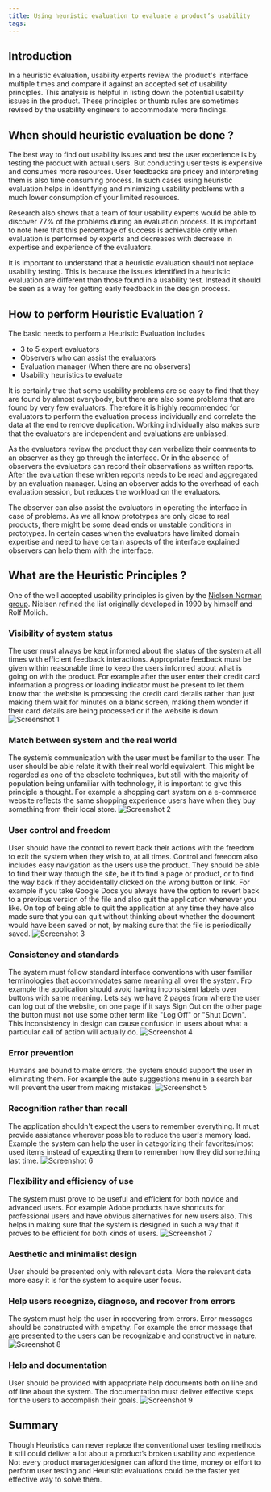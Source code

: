```yaml
---
title: Using heuristic evaluation to evaluate a product’s usability
tags:
---
```

## Introduction
In a heuristic evaluation, usability experts review the product's interface multiple times and compare it against an accepted set of usability principles. This analysis is helpful in listing down the potential usability issues in the product. These principles or thumb rules are sometimes revised by the usability engineers to accommodate more findings.

## When should heuristic evaluation be done ?
The best way to find out usability issues and test the user experience is by testing the product with actual users. But conducting user tests is expensive and consumes more resources. User feedbacks are pricey and interpreting them is also time consuming process. In such cases using heuristic evaluation helps in identifying and minimizing usability problems with a much lower consumption of your limited resources.

Research also shows that a team of four usability experts would be able to discover 77% of the problems during an evaluation process. It is important to note here that this percentage of success is achievable only when evaluation is performed by experts and decreases with decrease in expertise and experience of the evaluators.

It is important to understand that a heuristic evaluation should not replace usability testing. This is because the issues identified in a heuristic evaluation are different than those found in a usability test. Instead it should be seen as a way for getting early feedback in the design process.

## How to perform Heuristic Evaluation ?
The basic needs to perform a Heuristic Evaluation includes
- 3 to 5 expert evaluators
- Observers who can assist the evaluators
- Evaluation manager (When there are no observers)
- Usability heuristics to evaluate

It is certainly true that some usability problems are so easy to find that they are found by almost everybody, but there are also some problems that are found by very few evaluators. Therefore it is highly recommended for evaluators to perform the evaluation process individually and correlate the data at the end to remove duplication. Working individually also makes sure that the evaluators are independent and evaluations are unbiased.

As the evaluators review the product they can verbalize their comments to an observer as they go through the interface. Or in the absence of observers the evaluators can record their observations as written reports. After the evaluation these written reports needs to be read and aggregated by an evaluation manager. Using an observer adds to the overhead of each evaluation session, but reduces the workload on the evaluators.

The observer can also assist the evaluators in operating the interface in case of problems. As we all know prototypes are only close to real products, there might be some dead ends or unstable conditions in prototypes. In certain cases when the evaluators have limited domain expertise and need to have certain aspects of the interface explained observers can help them with the interface.

## What are the Heuristic Principles ?
One of the well accepted usability principles is given by the [Nielson Norman group](https://www.nngroup.com/articles/ten-usability-heuristics/). Nielsen refined the list originally developed in 1990 by himself and Rolf Molich.

### Visibility of system status
The user must always be kept informed about the status of the system at all times with efficient feedback interactions. Appropriate feedback must be given within reasonable time to keep the users informed about what is going on with the product. For example after the user enter their credit card information a progress or loading indicator must be present to let them know that the website is processing the credit card details rather than just making them wait for minutes on a blank screen, making them wonder if their card details are being processed or if the website is down.
![Screenshot 1](/img/heuristic-evaluation/feedback.png)

### Match between system and the real world
The system’s communication with the user must be familiar to the user. The user should be able relate it with their real world equivalent. This might be regarded as one of the obsolete techniques, but still with the majority of population being unfamiliar with technology, it is important to give this principle a thought. For example a shopping cart system on a e-commerce website reflects the same shopping experience users have when they buy something from their local store.
![Screenshot 2](/img/heuristic-evaluation/real-life.png)

### User control and freedom
User should have the control to revert back their actions with the freedom to exit the system when they wish to, at all times. Control and freedom also includes easy navigation as the users use the product. They should be able to find their way through the site, be it to find a page or product, or to find the way back if they accidentally clicked on the wrong button or link. For example if you take Google Docs you always have the option to revert back to a previous version of the file and also quit the application whenever you like. On top of being able to quit the application at any time they have also made sure that you can quit without thinking about whether the document would have been saved or not, by making sure that the file is periodically saved.
![Screenshot 3](/img/heuristic-evaluation/revert.png)

### Consistency and standards
The system must follow standard interface conventions with user familiar terminologies that accommodates same meaning all over the system.
Fro example the application should avoid having inconsistent labels over buttons with same meaning. Lets say we have 2 pages from where the user can log out of the website, on one page if it says Sign Out on the other page the button must not use some other term like "Log Off" or "Shut Down". This inconsistency in design can cause confusion in users about what a particular call of action will actually do.
![Screenshot 4](/img/heuristic-evaluation/inconsistent.png)

### Error prevention
Humans are bound to make errors, the system should support the user in eliminating them. For example the auto suggestions menu in a search bar will prevent the user from making mistakes.
![Screenshot 5](/img/heuristic-evaluation/error-prevention.png)

### Recognition rather than recall
The application shouldn't expect the users to remember everything. It must provide assistance wherever possible to reduce the user's memory load. Example the system can help the user in categorizing their favorites/most used items instead of expecting them to remember how they did something last time.
![Screenshot 6](/img/heuristic-evaluation/recognition.png)

### Flexibility and efficiency of use
The system must prove to be useful and efficient for both novice and advanced users. For example Adobe products have shortcuts for professional users and have obvious alternatives for new users also. This helps in making sure that the system is designed in such a way that it proves to be efficient for both kinds of users.
![Screenshot 7](/img/heuristic-evaluation/novice.png)

### Aesthetic and minimalist design
User should be presented only with relevant data. More the relevant data more easy it is for the system to acquire user focus.

### Help users recognize, diagnose, and recover from errors
The system must help the user in recovering from errors. Error messages should be constructed with empathy. For example the error message that are presented to the users can be recognizable and constructive in nature.
![Screenshot 8](/img/heuristic-evaluation/friendly-errors.png)

### Help and documentation
User should be provided with appropriate help documents both on line and off line about the system. The documentation must deliver effective steps for the users to accomplish their goals.
![Screenshot 9](/img/heuristic-evaluation/documentation.png)

## Summary
Though Heuristics can never replace the conventional user testing methods it still could deliver a lot about a product’s broken usability and experience. Not every product manager/designer can afford the time, money or effort to perform user testing and Heuristic evaluations could be the faster yet effective way to solve them.